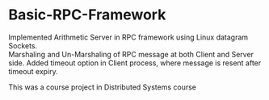 # Basic-RPC-Framework
Implemented Arithmetic Server in RPC framework using Linux datagram Sockets.  
Marshaling and Un-Marshaling of RPC message at both Client and Server side. 
Added timeout option in Client process, where message is resent after timeout expiry.

This was a course project in Distributed Systems course
